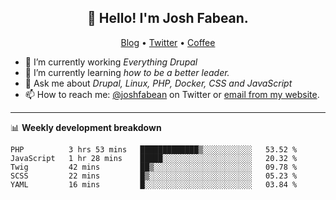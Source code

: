 <h2 align="center">👋 Hello! I'm Josh Fabean.</h2>
<p align="center">
  <a href="https://joshfabean.com">Blog</a> •
  <a href="https://twitter.com/fabean">Twitter</a> •
  <a href="https://www.buymeacoffee.com/LSxne6Yr4">Coffee</a>
</p>

- 🔭 I’m currently working *Everything Drupal*
- 🌱 I’m currently learning *how to be a better leader.*
- 💬 Ask me about *Drupal, Linux, PHP, Docker, CSS and JavaScript*
- 📫 How to reach me: [@joshfabean](https://twitter.com/joshfabean) on Twitter or [email from my website](https://joshfabean.com).

-------

📊 **Weekly development breakdown**
<!--START_SECTION:waka-->
```text
PHP          3 hrs 53 mins   █████████████▒░░░░░░░░░░░   53.52 % 
JavaScript   1 hr 28 mins    █████░░░░░░░░░░░░░░░░░░░░   20.32 % 
Twig         42 mins         ██▒░░░░░░░░░░░░░░░░░░░░░░   09.78 % 
SCSS         22 mins         █▒░░░░░░░░░░░░░░░░░░░░░░░   05.23 % 
YAML         16 mins         █░░░░░░░░░░░░░░░░░░░░░░░░   03.84 % 
```
<!--END_SECTION:waka-->

<!--
**fabean/fabean** is a ✨ _special_ ✨ repository because its `README.md` (this file) appears on your GitHub profile.

Here are some ideas to get you started:

- 🔭 I’m currently working on ...
- 🌱 I’m currently learning ...
- 👯 I’m looking to collaborate on ...
- 🤔 I’m looking for help with ...
- 💬 Ask me about ...
- 📫 How to reach me: ...
- 😄 Pronouns: ...
- ⚡ Fun fact: ...
-->
